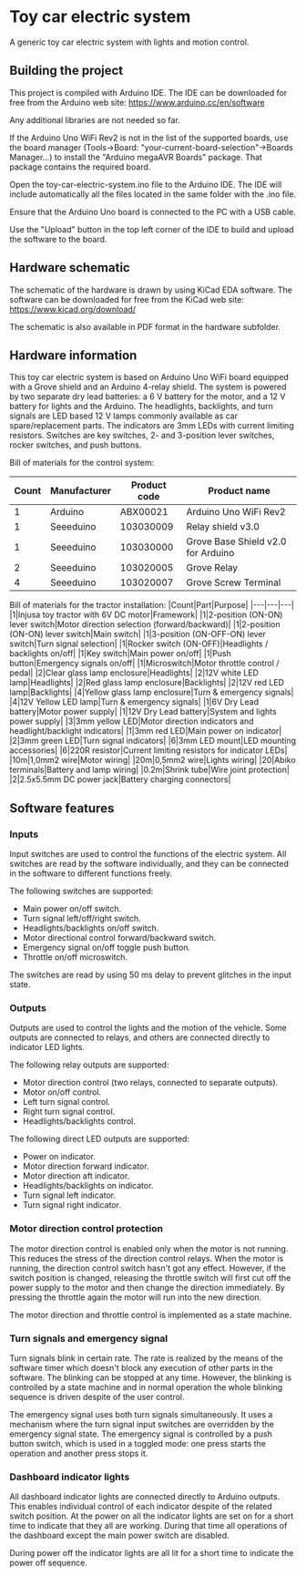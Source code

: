 # Toy car electric system

A generic toy car electric system with lights and motion control.

## Building the project

This project is compiled with Arduino IDE. The IDE can be downloaded for free from the Arduino web site: https://www.arduino.cc/en/software

Any additional libraries are not needed so far.

If the Arduino Uno WiFi Rev2 is not in the list of the supported boards, use the board manager (Tools->Board: "your-current-board-selection"->Boards Manager...) to install the "Arduino megaAVR Boards" package. That package contains the required board.

Open the toy-car-electric-system.ino file to the Arduino IDE. The IDE will include automatically all the files located in the same folder with the .ino file.

Ensure that the Arduino Uno board is connected to the PC with a USB cable.

Use the "Upload" button in the top left corner of the IDE to build and upload the software to the board.

## Hardware schematic

The schematic of the hardware is drawn by using KiCad EDA software. The software can be downloaded for free from the KiCad web site: https://www.kicad.org/download/

The schematic is also available in PDF format in the hardware subfolder.

## Hardware information

This toy car electric system is based on Arduino Uno WiFi board equipped with a Grove shield and an Arduino 4-relay shield. The system is powered by two separate dry lead batteries: a 6 V battery for the motor, and a 12 V battery for lights and the Arduino. The headlights, backlights, and turn signals are LED based 12 V lamps commonly available as car spare/replacement parts. The indicators are 3mm LEDs with current limiting resistors. Switches are key switches, 2- and 3-position lever switches, rocker switches, and push buttons.

Bill of materials for the control system:

|Count|Manufacturer|Product code|Product name|
|---|---|---|---|
|1|Arduino|ABX00021|Arduino Uno WiFi Rev2|
|1|Seeeduino|103030009|Relay shield v3.0|
|1|Seeeduino|103030000|Grove Base Shield v2.0 for Arduino|
|2|Seeeduino|103020005|Grove Relay|
|4|Seeeduino|103020007|Grove Screw Terminal|

Bill of materials for the tractor installation:
|Count|Part|Purpose|
|---|---|---|
|1|Injusa toy tractor with 6V DC motor|Framework|
|1|2-position (ON-ON) lever switch|Motor direction selection (forward/backward)|
|1|2-position (ON-ON) lever switch|Main switch|
|1|3-position (ON-OFF-ON) lever switch|Turn signal selection|
|1|Rocker switch (ON-OFF)|Headlights / backlights on/off|
|1|Key switch|Main power on/off|
|1|Push button|Emergency signals on/off|
|1|Microswitch|Motor throttle control / pedal|
|2|Clear glass lamp enclosure|Headlights|
|2|12V white LED lamp|Headlights|
|2|Red glass lamp enclosure|Backlights|
|2|12V red LED lamp|Backlights|
|4|Yellow glass lamp enclosure|Turn & emergency signals|
|4|12V Yellow LED lamp|Turn & emergency signals|
|1|6V Dry Lead battery|Motor power supply|
|1|12V Dry Lead battery|System and lights power supply|
|3|3mm yellow LED|Motor direction indicators and headlight/backlight indicators|
|1|3mm red LED|Main power on indicator|
|2|3mm green LED|Turn signal indicators|
|6|3mm LED mount|LED mounting accessories|
|6|220R resistor|Current limiting resistors for indicator LEDs|
|10m|1,0mm2 wire|Motor wiring|
|20m|0,5mm2 wire|Lights wiring|
|20|Abiko terminals|Battery and lamp wiring|
|0.2m|Shrink tube|Wire joint protection|
|2|2.5x5.5mm DC power jack|Battery charging connectors|

## Software features

### Inputs

Input switches are used to control the functions of the electric system. All switches are read by the software individually, and they can be connected in the software to different functions freely.

The following switches are supported:
- Main power on/off switch.
- Turn signal left/off/right switch.
- Headlights/backlights on/off switch.
- Motor directional control forward/backward switch.
- Emergency signal on/off toggle push button.
- Throttle on/off microswitch.

The switches are read by using 50 ms delay to prevent glitches in the input state.

### Outputs

Outputs are used to control the lights and the motion of the vehicle. Some outputs are connected to relays, and others are connected directly to indicator LED lights.

The following relay outputs are supported:
- Motor direction control (two relays, connected to separate outputs).
- Motor on/off control.
- Left turn signal control.
- Right turn signal control.
- Headlights/backlights control.

The following direct LED outputs are supported:
- Power on indicator.
- Motor direction forward indicator.
- Motor direction aft indicator.
- Headlights/backlights on indicator.
- Turn signal left indicator.
- Turn signal right indicator.

### Motor direction control protection

The motor direction control is enabled only when the motor is not running. This reduces the stress of the direction control relays. When the motor is running, the direction control switch hasn't got any effect. However, if the switch position is changed, releasing the throttle switch will first cut off the power supply to the motor and then change the direction immediately. By pressing the throttle again the motor will run into the new direction.

The motor direction and throttle control is implemented as a state machine.

### Turn signals and emergency signal

Turn signals blink in certain rate. The rate is realized by the means of the software timer which doesn't block any execution of other parts in the software. The blinking can be stopped at any time. However, the blinking is controlled by a state machine and in normal operation the whole blinking sequence is driven despite of the user control.

The emergency signal uses both turn signals simultaneously. It uses a mechanism where the turn signal input switches are overridden by the emergency signal state. The emergency signal is controlled by a push button switch, which is used in a toggled mode: one press starts the operation and another press stops it.

### Dashboard indicator lights

All dashboard indicator lights are connected directly to Arduino outputs. This enables individual control of each indicator despite of the related switch position. At the power on all the indicator lights are set on for a short time to indicate that they all are working. During that time all operations of the dashboard except the main power switch are disabled.

During power off the indicator lights are all lit for a short time to indicate the power off sequence.
